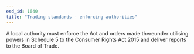 ```yaml
---
esd_id: 1640
title: "Trading standards - enforcing authorities"
---
```


A local authority must enforce the Act and orders made thereunder utilising powers in Schedule 5 to the Consumer Rights Act 2015 and deliver reports to the Board of Trade.

